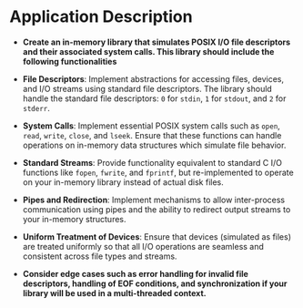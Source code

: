 
# Application Description
 
- **Create an in-memory library that simulates POSIX I/O file descriptors and their associated system calls. This library should include the following functionalities**

- **File Descriptors**: Implement abstractions for accessing files, devices, and I/O streams using standard file descriptors. The library should handle the standard file descriptors: `0` for `stdin`, `1` for `stdout`, and `2` for `stderr`.

- **System Calls**: Implement essential POSIX system calls such as `open`, `read`, `write`, `close`, and `lseek`. Ensure that these functions can handle operations on in-memory data structures which simulate file behavior.

- **Standard Streams**: Provide functionality equivalent to standard C I/O functions like `fopen`, `fwrite`, and `fprintf`, but re-implemented to operate on your in-memory library instead of actual disk files.

- **Pipes and Redirection**: Implement mechanisms to allow inter-process communication using pipes and the ability to redirect output streams to your in-memory structures.

- **Uniform Treatment of Devices**: Ensure that devices (simulated as files) are treated uniformly so that all I/O operations are seamless and consistent across file types and streams.

- **Consider edge cases such as error handling for invalid file descriptors, handling of EOF conditions, and synchronization if your library will be used in a multi-threaded context.**